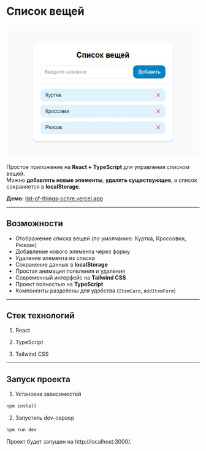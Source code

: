 # Список вещей 
![List of things Preview](public/img/listPage.JPG)

Простое приложение на **React + TypeScript** для управления списком вещей.  
Можно **добавлять новые элементы**, **удалять существующие**, а список сохраняется в **localStorage**.  

**Демо:** [list-of-things-ochre.vercel.app](https://list-of-things-ochre.vercel.app/)

---

## Возможности
- Отображение списка вещей (по умолчанию: Куртка, Кроссовки, Рюкзак)
- Добавление нового элемента через форму
- Удаление элемента из списка
- Сохранение данных в **localStorage**
- Простая анимация появления и удаления
- Современный интерфейс на **Tailwind CSS**
- Проект полностью на **TypeScript**
- Компоненты разделены для удобства (`ItemCard`, `AddItemForm`)

---

## Стек технологий

1. React

2. TypeScript

3. Tailwind CSS

---

## Запуск проекта

1. Установка зависимостей

```bash
npm install
```

2. Запустить dev-сервер

```bash
npm run dev
```

Проект будет запущен на http://localhost:3000/.